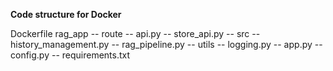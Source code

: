 **Code structure for Docker**

Dockerfile
rag_app -- route -- api.py
                 -- store_api.py
        -- src   -- history_management.py
                 -- rag_pipeline.py
        -- utils -- logging.py
        -- app.py
        -- config.py
        -- requirements.txt
